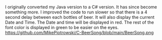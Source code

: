 I originally converted my Java version to a C# version. It has since become something more.
I improved the code to run slower so that there is a 4 second delay between each bottles of beer.
It will also display the current Date and Time. The Date and time will be displayed in red.
The rest of the font color is displayed in green to be easier on the eyes.
https://github.com/MikePiotrowski/C-BeerSong/blob/main/BeerSong.png
